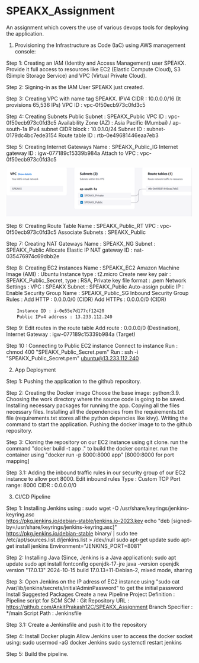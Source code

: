 # SPEAKX_Assignment
An assignment which covers the use of various devops tools for deploying the application.

1) Provisioning the Infrastructure as Code (IaC) using AWS management console:

Step 1: Creating an IAM (Identity and Access Management) user SPEAKX. 
        Provide it full access to resources like EC2 (Elastic Compute Cloud), S3 (Simple Storage Service) and VPC (Virtual Private Cloud).

Step 2: Signing-in as the IAM User SPEAKX just created.

Step 3: Creating VPC with name tag SPEAKX.
        IPV4 CIDR : 10.0.0.0/16 (It provisions 65,536 IPs)
        VPC ID : vpc-0f50ecb973c0fd3c5

Step 4: Creating Subnets
        Public Subnet : SPEAKX_Public
        VPC ID : vpc-0f50ecb973c0fd3c5
        Availability Zone (AZ) : Asia Pacific (Mumbai) / ap-south-1a
        IPv4 subnet CIDR block : 10.0.1.0/24
        Subnet ID : subnet-0179dc4bc7ede3154
        Route table ID : rtb-0e49681446eaa7eb3

Step 5: Creating Internet Gateways
        Name : SPEAKX_Public_IG
        Internet gateway ID : igw-077189c15339b984a
        Attach to VPC : vpc-0f50ecb973c0fd3c5
        
![image alt](https://github.com/AnkitPrakash12C/SPEAKX_Assignment/blob/5ff5d659c9490a1ac2413482ac80046e0a32fff5/VPC_Map.PNG)

Step 6: Creating Route Table
        Name : SPEAKX_Public_RT
        VPC : vpc-0f50ecb973c0fd3c5
        Associate Subnets : SPEAKX_Public

Step 7: Creating NAT Gateways
        Name : SPEAKX_NG
        Subnet : SPEAKX_Public
        Allocate Elastic IP
        NAT gateway ID : nat-035476974c69dbb2e

Step 8: Creating EC2 instances
        Name : SPEAKX_EC2
        Amazon Machine Image (AMI) : Ubuntu
        Instance type : t2.micro
        Create new key pair : SPEAKX_Public_Secret, 
        type : RSA, 
        Private key file format : .pem
        Network Settings :
                VPC : SPEAKX
                Subnet : SPEAKX_Public
                Auto-assign public IP : Enable
                Security Group Name : SPEAKX_Public_SG
                Inbound Security Group Rules : 
                        Add HTTP : 0.0.0.0/0 (CIDR)
                        Add HTTPs : 0.0.0.0/0 (CIDR)
                        
        Instance ID : i-0e55e7d177cf12420
        Public IPv4 address : 13.233.112.240

Step 9: Edit routes in the route table
        Add route : 0.0.0.0/0 (Destination), 
        Internet Gateway : igw-077189c15339b984a (Target)

Step 10 : Connecting to Public EC2 instance
          Connect to instance
          Run : chmod 400 "SPEAKX_Public_Secret.pem"
          Run : ssh -i "SPEAKX_Public_Secret.pem" ubuntu@13.233.112.240

                
2) App Deployment

Step 1: Pushing the application to the github repository.

Step 2: Creating the Docker image
        Choose the base image: python:3.9.
        Choosing the work directory where the source code is going to be saved.
        Installing necessary packages for running the app.
        Copying all the files necessary files.
        Installing all the dependencies from the requirements.txt file (requirements.txt stores all the python depencies like kivy).
        Writing the command to start the application.
        Pushing the docker image to to the github repository.

Step 3: Cloning the repository on our EC2 instance using git clone.
        run the command "docker build -t app ." to build the docker container.
        run the container using "docker run -p 8000:8000 app" [8000:8000 for port mapping]

Step 3.1: Adding the inbound traffic rules in our security group of our EC2 instance to allow port 8000.
        Edit inbound rules
        Type : Custom TCP
        Port range: 8000
        CIDR : 0.0.0.0/0


3) CI/CD Pipeline

Step 1: Installing Jenkins using :
        sudo wget -O /usr/share/keyrings/jenkins-keyring.asc \
                  https://pkg.jenkins.io/debian-stable/jenkins.io-2023.key
        echo "deb [signed-by=/usr/share/keyrings/jenkins-keyring.asc]" \
                https://pkg.jenkins.io/debian-stable binary/ | sudo tee \
                /etc/apt/sources.list.d/jenkins.list > /dev/null
        sudo apt-get update
        sudo apt-get install jenkins
        Environment="JENKINS_PORT=8081"

Step 2: Installing Java (Since, Jenkins is a Java application):
        sudo apt update
        sudo apt install fontconfig openjdk-17-jre
        java -version
        openjdk version "17.0.13" 2024-10-15
        build 17.0.13+11-Debian-2, mixed mode, sharing

Step 3: Open Jenkins on the IP adress of EC2 instance
        using "sudo cat /var/lib/jenkins/secrets/initialAdminPassword" to get the initial password
        Install Suggested Packages
        Create a new Pipeline Project
        Definition : Pipeline script for SCM
        SCM : Git
        Repository URL : https://github.com/AnkitPrakash12C/SPEAKX_Assignment
        Branch Specifier : */main
        Script Path : Jenkinsfile

Step 3.1: Create a Jenkinsfile and push it to the repository

Step 4: Install Docker plugin
        Allow Jenkins user to access the docker socket using:
                sudo usermod -aG docker Jenkins
                sudo systemctl restart jenkins

Step 5: Build the pipeline.

